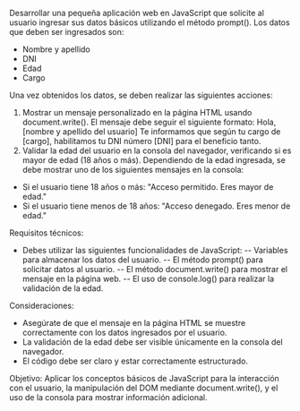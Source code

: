 Desarrollar una pequeña aplicación web en JavaScript que solicite al usuario ingresar sus datos básicos utilizando el método prompt(). Los datos que deben ser ingresados son:

  - Nombre y apellido
  - DNI
  - Edad
  -   Cargo

Una vez obtenidos los datos, se deben realizar las siguientes acciones:
1. Mostrar un mensaje personalizado en la página HTML usando document.write(). El mensaje debe seguir el siguiente formato:
  Hola, [nombre y apellido del usuario]
  Te informamos que según tu cargo de [cargo], habilitamos tu DNI número [DNI] para el beneficio tanto.
2. Validar la edad del usuario en la consola del navegador, verificando si es mayor de edad (18 años o más). Dependiendo de la edad ingresada, se debe mostrar uno de los siguientes mensajes en la consola:
  - Si el usuario tiene 18 años o más: "Acceso permitido. Eres mayor de edad."
  - Si el usuario tiene menos de 18 años: "Acceso denegado. Eres menor de edad."

Requisitos técnicos:
  - Debes utilizar las siguientes funcionalidades de JavaScript:
    -- Variables para almacenar los datos del usuario.
    -- El método prompt() para solicitar datos al usuario.
    -- El método document.write() para mostrar el mensaje en la página web.
    -- El uso de console.log() para realizar la validación de la edad.

Consideraciones:
  - Asegúrate de que el mensaje en la página HTML se muestre correctamente con los datos ingresados por el usuario.
  - La validación de la edad debe ser visible únicamente en la consola del navegador.
  - El código debe ser claro y estar correctamente estructurado.

Objetivo: Aplicar los conceptos básicos de JavaScript para la interacción con el usuario, la manipulación del DOM mediante document.write(), y el uso de la consola para mostrar información adicional.
